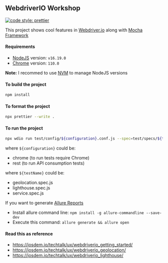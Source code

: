 ## WebdriverIO Workshop

[![code style: prettier](https://img.shields.io/badge/code_style-prettier-ff69b4.svg?style=flat-square)](https://github.com/prettier/prettier)

This project shows cool features in [Webdriver.io](https://webdriver.io/) along with [Mocha Framework](https://mochajs.org/)

#### Requirements

- [NodeJS](https://nodejs.org/en/) version: `v16.19.0`
- [Chrome](https://www.google.com/chrome/) version: `110.0`

**Note:** I recommed to use [NVM](https://github.com/nvm-sh/nvm) to manage NodeJS versions

#### To build the project

```bash
npm install
```

#### To format the project

```bash
npx prettier --write .
```

#### To run the project

```bash
npx wdio run test/config/${configuration}.conf.js --spec=test/specs/${testName}
```

where `${configuration}` could be:

- chrome (to run tests require Chrome)
- rest (to run API consumption tests)

where `${testName}` could be:

- geolocation.spec.js
- lighthouse.spec.js
- service.spec.js

If you want to generate [Allure Reports](https://webdriver.io/docs/allure-reporter/)

- Install allure command line: `npm install -g allure-commandline --save-dev`
- Execute this command: `allure generate && allure open`

#### Read this as reference

- https://josdem.io/techtalk/ux/webdriverio_getting_started/
- https://josdem.io/techtalk/ux/webdriverio_geolocation/
- https://josdem.io/techtalk/ux/webdriverio_lighthouse/
